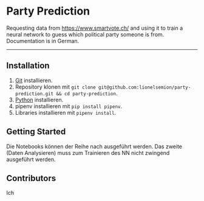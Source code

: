 # Party Prediction
Requesting data from https://www.smartvote.ch/ and using it to train a neural network to guess which political party someone is from. Documentation is in German.

---

## Installation

1. [Git](https://git-scm.com/download) installieren.
2. Repository klonen mit `git clone git@github.com:lionelsemion/party-prediction.git && cd party-prediction`.
3. [Python](https://www.python.org/downloads/) installieren.
4. pipenv installieren mit `pip install pipenv`.
5. Libraries installieren mit `pipenv install`.

## Getting Started

Die Notebooks können der Reihe nach ausgeführt werden. Das zweite (Daten Analysieren) muss zum Trainieren des NN nicht zwingend ausgeführt werden.

## Contributors

Ich
